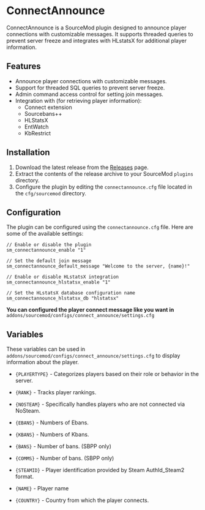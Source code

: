 # ConnectAnnounce

ConnectAnnounce is a SourceMod plugin designed to announce player connections with customizable messages. It supports threaded queries to prevent server freeze and integrates with HLstatsX for additional player information.

## Features

- Announce player connections with customizable messages.
- Support for threaded SQL queries to prevent server freeze.
- Admin command access control for setting join messages.
- Integration with (for retrieving player information):
  - Connect extension
  - Sourcebans++
  - HLStatsX
  - EntWatch
  - KbRestrict

## Installation

1. Download the latest release from the [Releases](https://github.com/srcdslab/sm-plugin-ConnectAnnounce/releases) page.
2. Extract the contents of the release archive to your SourceMod `plugins` directory.
3. Configure the plugin by editing the `connectannounce.cfg` file located in the `cfg/sourcemod` directory.

## Configuration

The plugin can be configured using the `connectannounce.cfg` file. Here are some of the available settings:

```plaintext
// Enable or disable the plugin
sm_connectannounce_enable "1"

// Set the default join message
sm_connectannounce_default_message "Welcome to the server, {name}!"

// Enable or disable HLstatsX integration
sm_connectannounce_hlstatsx_enable "1"

// Set the HLstatsX database configuration name
sm_connectannounce_hlstatsx_db "hlstatsx"
```

**You can configured the player connect message like you want in** `addons/sourcemod/configs/connect_announce/settings.cfg`

## Variables

These variables can be used in `addons/sourcemod/configs/connect_announce/settings.cfg` to display information about the player.

- `{PLAYERTYPE}` - Categorizes players based on their role or behavior in the server.

- `{RANK}` - Tracks player rankings.

- `{NOSTEAM}` - Specifically handles players who are not connected via NoSteam.

- `{EBANS}` - Numbers of Ebans.

- `{KBANS}` - Numbers of Kbans.

- `{BANS}` - Number of bans. (SBPP only)

- `{COMMS}` - Number of bans. (SBPP only)

- `{STEAMID}` - Player identification provided by Steam AuthId_Steam2 format.

- `{NAME}` - Player name

- `{COUNTRY}` - Country from which the player connects.
